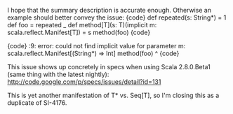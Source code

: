 I hope that the summary description is accurate enough. Otherwise an example should better convey the issue:
{code}
  def repeated(s: String*) = 1
  def foo = repeated _
  def method[T](s: T)(implicit m: scala.reflect.Manifest[T]) = s
  method(foo)
{code}

{code}
<console>:9: error: could not find implicit value for parameter m: scala.reflect.Manifest[(String*) => Int]
       method(foo)
             ^
{code}


This issue shows up concretely in specs when using Scala 2.8.0.Beta1 (same thing with the latest nightly): http://code.google.com/p/specs/issues/detail?id=131






This is yet another manifestation of T* vs. Seq[T], so I'm closing this as a duplicate of SI-4176.

